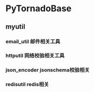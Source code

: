 # PyTornadoBase

## myutil

### email_util 邮件相关工具

### httputil 网络校验相关工具

### json_encoder jsonschema校验相关

### redisutil redis相关
